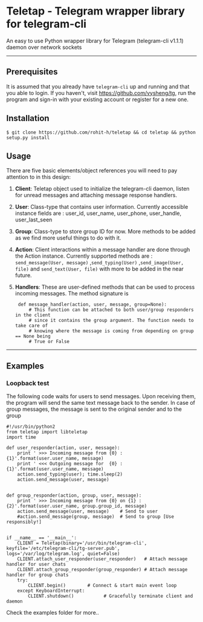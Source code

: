 # Teletap - Telegram wrapper library for telegram-cli
 An easy to use Python wrapper library for Telegram (telegram-cli v1.1.1) daemon over network sockets

----

## Prerequisites

It is assumed that you already have `telegram-cli` up and running and that you able to login.
If you haven't, visit https://github.com/vysheng/tg, run the program and sign-in with your existing account or register for a new one.

## Installation

    $ git clone https://github.com/rohit-h/teletap && cd teletap && python setup.py install

## Usage

There are five basic elements/object references you will need to pay attention to in this design:

1. **Client**: Teletap object used to initialize the telegram-cli daemon, listen for unread messages and attaching message response handlers.
2. **User**: Class-type that contains user information. Currently accessible instance fields are : user_id, user_name, user_phone, user_handle, user_last_seen
3. **Group**: Class-type to store group ID for now. More methods to be added as we find more useful things to do with it.
4. **Action**: Client interactions within a message handler are done through the Action instance. Currently supported methods are : `send_message(User, message)` ,`send_typing(User)` ,`send_image(User, file)` and `send_text(User, file)` with more to be added in the near future.
5. **Handlers**: These are user-defined methods that can be used to process incoming messages. The method signature is

		def message_handler(action, user, message, group=None):
			# This function can be attached to both user/group responders in the client
			# since it contains the group argument. The function needs to take care of 
			# knowing where the message is coming from depending on group == None being
			# True or False


----

## Examples

### Loopback test

The following code waits for users to send messages. Upon receiving them, the program will send the same text message back to the sender. In case of group messages, the message is sent to the original sender and to the group

	#!/usr/bin/python2
	from teletap import libteletap
	import time
	
	def user_responder(action, user, message):
	    print ' >>> Incoming message from {0} : {1}'.format(user.user_name, message)
	    print ' <<< Outgoing message for  {0} : {1}'.format(user.user_name, message)
	    action.send_typing(user); time.sleep(2)
	    action.send_message(user, message)
	
	
	def group_responder(action, group, user, message):
	    print ' >>> Incoming message from {0} on {1} : {2}'.format(user.user_name, group.group_id, message)
	    action.send_message(user, message)    # Send to user
	    #action.send_message(group, message)  # Send to group [Use responsibly!]
	
	
	if __name__ == '__main__':
	    CLIENT = Teletap(binary='/usr/bin/telegram-cli', keyfile='/etc/telegram-cli/tg-server.pub', logs='/var/log/telegram.log', quiet=False)
	    CLIENT.attach_user_responder(user_responder)   # Attach message handler for user chats
	    CLIENT.attach_group_responder(group_responder) # Attach message handler for group chats
	    try:
	        CLIENT.begin()        # Connect & start main event loop
	    except KeyboardInterrupt:
	        CLIENT.shutdown()			# Gracefully terminate client and daemon
            
Check the examples folder for more..
